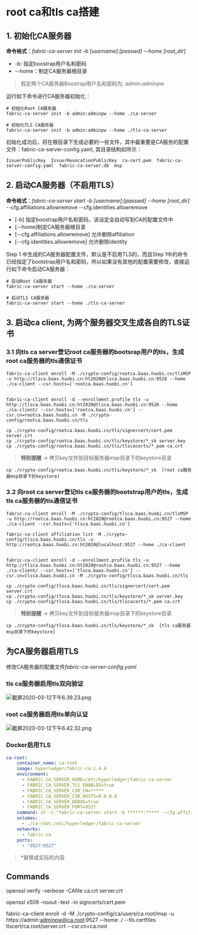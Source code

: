 # root ca和tls ca搭建

## 1. 初始化CA服务器
**命令格式**：*fabric-ca-server init -b [username]:[passwd] --home [root_dir]*
- -b: 指定boostrap用户名和密码
- --home：制定CA服务器根目录

> 假定两个CA服务器Boostrap用户名和密码为: *admin:adminpw*

运行如下命令进行CA服务器初始化：
```
# 初始化Root CA服务器
fabric-ca-server init -b admin:adminpw --home ./ca-server

# 初始化TLS CA服务器
fabric-ca-server init -b admin:adminpw --home ./tls-ca-server
```

初始化成功后，将在根目录下生成必要的一些文件，其中最重要是CA服务的配置文件：fabric-ca-server-config.yaml, 其目录结构如所示：
```
IssuerPublicKey  IssuerRevocationPublicKey  ca-cert.pem  fabric-ca-server-config.yaml  fabric-ca-server.db  msp
```

## 2. 启动CA服务器（不启用TLS）
**命令格式**：*fabric-ca-server start -b [username]:[passwd] --home [root_dir]* --cfg.affiliations.allowremove  --cfg.identities.allowremove
- [-b] 指定boostrap用户名和密码，该设定会自动写到CA的配置文件中
- [--home]制定CA服务器根目录
- [--cfg.affiliations.allowremove] 允许删除affiliation
- [--cfg.identities.allowremove] 允许删除identity

Step 1 中生成的CA服务器配置文件，默认是不启用TLS的，而且Step 1中的命令已经指定了bootstrap用户名和密码，所以如果没有其他的配置需要修改，直接运行如下命令启动CA服务器：
```
# 启动Root CA服务器
fabric-ca-server start --home ./ca-server

# 启动TLS CA服务器
fabric-ca-server start --home ./tls-ca-server
```

## 3. 启动ca client, 为两个服务器交叉生成各自的TLS证书
### 3.1 向tls ca server登记root ca服务器的bootsrap用户的tls，生成root ca服务器的tls通信证书
```
fabric-ca-client enroll -M ./crypto-config/rootca.baas.huobi.cn/tlsMSP -u http://tlsca.baas.huobi.cn:ht2020@tlsca.baas.huobi.cn:9526 --home ./ca-client --csr.hosts=['rootca.baas.huobi.cn']


fabric-ca-client enroll -d --enrollment.profile tls -u http://tlsca.baas.huobi.cn:ht2020@tlsca.baas.huobi.cn:9526 --home ./ca-client/ --csr.hosts=['rootca.baas.huobi.cn'] --csr.cn=rootca.baas.huobi.cn -M ./crypto-config/rootca.baas.huobi.cn/tls

cp ./crypto-config/rootca.baas.huobi.cn/tls/signercert/cert.pem server.crt
cp ./crypto-config/rootca.baas.huobi.cn/tls/keystore/*_sk server.key
cp ./crypto-config/rootca.baas.huobi.cn/tls/tlscacerts/*.pem ca.crt
```
> **特别提醒** -> 拷贝key文件到目标服务器msp目录下的keystore目录
```
cp ./crypto-config/rootca.baas.huobi.cn/tls/keystore/*_sk  [root ca服务器msp目录下的keystore]
```

### 3.2 向root ca server登记tls ca服务器的bootstrap用户的tls，生成tls ca服务器的tls通信证书
```
fabric-ca-client enroll -M ./crypto-config/tlsca.baas.huobi.cn/tlsMSP -u http://rootca.baas.huobi.cn:ht2020@rootca.baas.huobi.cn:9527 --home ./ca-client --csr.hosts=['tlsca.baas.huobi.cn']

fabric-ca-client affiliation list -M ./crypto-config/tlsca.baas.huobi.cn/tls -u http://rootca.baas.huobi.cn:ht2020@localhost:9527 --home ./ca-client


fabric-ca-client enroll -d --enrollment.profile tls -u http://tlsca.baas.huobi.cn:ht2020@rootca.baas.huobi.cn:9527 --home ./ca-client/ --csr.hosts=['tlsca.baas.huobi.cn'] --csr.cn=tlsca.baas.huobi.cn -M ./crypto-config/tlsca.baas.huobi.cn/tls

cp ./crypto-config/tlsca.baas.huobi.cn/tls/signercert/cert.pem server.crt
cp ./crypto-config/tlsca.baas.huobi.cn/tls/keystore/*_sk server.key
cp ./crypto-config/tlsca.baas.huobi.cn/tls/tlscacerts/*.pem ca.crt
```

> **特别提醒** -> 拷贝key文件到目标服务器msp目录下的keystore目录
```
cp ./crypto-config/tlsca.baas.huobi.cn/tls/keystore/*_sk  [tls ca服务器msp目录下的keystore]
```

## 为CA服务器启用TLS
修改CA服务器的配置文件*fabric-ca-server-config.yaml*
### tls ca服务器启用tls双向验证
![截屏2020-03-12下午6.39.23.png](http://note.youdao.com/yws/res/2176/WEBRESOURCEafb354c381e2fdb169053a4881e1263a)
### root ca服务器启用tls单向认证
![截屏2020-03-12下午6.42.32.png](http://note.youdao.com/yws/res/2177/WEBRESOURCEe5094513d2908fa35dc7dc227f486ac5)

### Docker启用TLS
```yaml
ca-root:
    container_name: ca-root
    image: hyperledger/fabric-ca:1.4.4
    environment:
      - FABRIC_CA_SERVER_HOME=/etc/hyperledger/fabric-ca-server
      - FABRIC_CA_SERVER_TLS_ENABLED=true
      - FABRIC_CA_SERVER_CSR_CN=*****
      - FABRIC_CA_SERVER_CSR_HOSTS=0.0.0.0
      - FABRIC_CA_SERVER_DEBUG=true
      - FABRIC_CA_SERVER_PORT=9527
    command: sh -c "fabric-ca-server start -b ******:***** --cfg.affiliations.allowremove --cfg.identities.allowremove"
    volumes:
      - ./ca-root:/etc/hyperledger/fabric-ca-server
    networks:
      - fabric-ca
    ports:
      - "9527:9527"
```      
> *替换成实际的内容


## Commands

openssl verify -verbose -CAfile ca.crt server.crt

openssl x509 -noout -text -in signcerts/cert.pem

fabric-ca-client enroll -d -M ./crypto-config/ca/users/ca.root/msp -u https://admin:adminpw@ca.root:9527  --home ./ --tls.certfiles tlscert/ca.root/server.crt --csr.cn=ca.root
